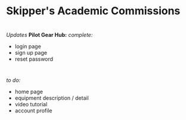 # Skipper's Academic Commissions
#
*Updates*
**Pilot Gear Hub:**
*complete:*
- login page
- sign up page
- reset password
 # 
*to do:*
- home page
- equipment description / detail
- video tutorial
- account profile
